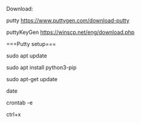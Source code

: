 Download: 

putty https://www.puttygen.com/download-putty

puttyKeyGen https://winscp.net/eng/download.php

===Putty setup===

sudo apt update

sudo apt install python3-pip

sudo apt-get update


date

crontab -e

ctrl+x

